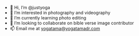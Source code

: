 - 👋 Hi, I’m @justyoga
- 👀 I’m interested in photography and videography
- 🌱 I’m currently learning photo editing
- 💞️ I’m looking to collaborate on bible verse image contributor
- 📫 Email me at yogatama@yogatamadr.com

<!---
justyoga/justyoga is a ✨ special ✨ repository because its `README.md` (this file) appears on your GitHub profile.
You can click the Preview link to take a look at your changes.
--->
